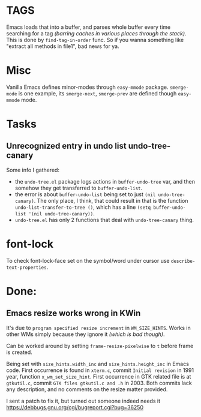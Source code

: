 # TAGS

Emacs loads that into a buffer, and parses whole buffer every time searching for a tag *(barring caches in various places through the stack)*. This is done by `find-tag-in-order` func. So if you wanna something like "extract all methods in file1", bad news for ya.

# Misc

Vanilla Emacs defines minor-modes through `easy-mmode` package. `smerge-mode` is one example, its `smerge-next`, `smerge-prev` are defined though `easy-mmode` mode.

# Tasks

## Unrecognized entry in undo list undo-tree-canary

Some info I gathered:

* the `undo-tree.el` package logs actions in `buffer-undo-tree` var, and then somehow they get transferred to `buffer-undo-list`.
* the error is about `buffer-undo-list` being set to just `(nil undo-tree-canary)`. The only place, I think, that could result in that is the function `undo-list-transfer-to-tree ()`, which has a line `(setq buffer-undo-list '(nil undo-tree-canary))`.
* `undo-tree.el` has only 2 functions that deal with `undo-tree-canary` thing.

# font-lock

To check font-lock-face set on the symbol/word under cursor use `describe-text-properties`.

# Done:

## Emacs resize works wrong in KWin

It's due to `program specified resize increment` in `WM_SIZE_HINTS`. Works in other WMs simply because they ignore it *(which is bad though)*.

Can be worked around by setting `frame-resize-pixelwise` to `t` before frame is created.

Being set with `size_hints.width_inc` and `size_hints.height_inc` in Emacs code. First occurrence is found in `xterm.c`, commit `Initial revision` in 1991 year, function `x_wm_set_size_hint`. First occurrence in GTK related file is at `gtkutil.c`, commit `GTK files gtkutil.c and .h` in 2003. Both commits lack any description, and no comments on the resize matter provided.

I sent a patch to fix it, but turned out someone indeed needs it https://debbugs.gnu.org/cgi/bugreport.cgi?bug=36250
